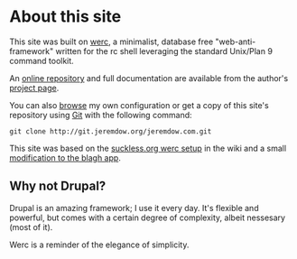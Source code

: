 About this site
================

This site was built on [werc](http://werc.cat-v.org), a minimalist, database free "web-anti-framework" written for the rc shell leveraging the standard Unix/Plan 9 command toolkit.

An [online repository](http://gsoc.cat-v.org/hg/werc/) and full documentation are available from the author's [project page](http://werc-cat-v.org).

You can also [browse](http://git.jeremdow.com/?p=jeremdow.com.git) my own configuration or get a copy of this site's repository using [Git](http://git-scm.com) with the following command:

	git clone http://git.jeremdow.org/jeremdow.com.git

This site was based on the [suckless.org werc setup](http://werc.cat-v.org/wiki/suckless/) in the wiki and a small [modification to the blagh app](http://git.jeremdow.com/?p=jeremdow.com.git;a=blobdiff;f=apps/blagh/app.rc;h=6ccff7db772483246b3547ff08b953d0462f6db0;hp=71bcef6a0e2cf966ff71d6d22a07ba5535b652df;hb=3d8551ceb7385d142107adc460965e4ba8b717bd;hpb=2ef2e30503668e627c2e3d4f6bc8442ec9a9acb7).

## Why not Drupal?

Drupal is an amazing framework; I use it every day. It's flexible and powerful, but comes with a certain degree of complexity, albeit nessesary (most of it).

Werc is a reminder of the elegance of simplicity.
